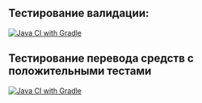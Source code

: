 ## Тестирование валидации:
[![Java CI with Gradle](https://github.com/LenarKhafizov/HomeworkAT06/actions/workflows/gradle.yml/badge.svg)](https://github.com/LenarKhafizov/HomeworkAT06/actions/workflows/gradle.yml)
## Тестирование перевода средств с положительными тестами
[![Java CI with Gradle](https://github.com/LenarKhafizov/HomeworkAT06/actions/workflows/gradle.yml/badge.svg)](https://github.com/LenarKhafizov/HomeworkAT06/actions/workflows/gradle.yml)
